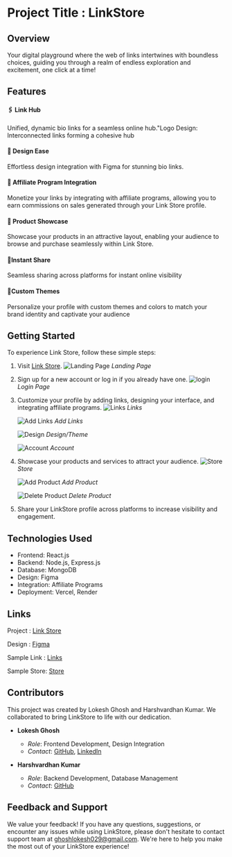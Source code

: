 # Project Title : LinkStore

## Overview

Your digital playground where the web of links intertwines with boundless choices, guiding you through a realm of endless exploration and excitement, one click at a time!

## Features

#### 🖇️ Link Hub

Unified, dynamic bio links for a seamless online hub."Logo Design: Interconnected links forming a cohesive hub

#### 📝 Design Ease

Effortless design integration with Figma for stunning bio links.

#### 🧩 Affiliate Program Integration

Monetize your links by integrating with affiliate programs, allowing you to earn commissions on sales generated through your Link Store profile.

#### 🛒 Product Showcase

Showcase your products in an attractive layout, enabling your audience to browse and purchase seamlessly within Link Store.

#### 📱Instant Share

Seamless sharing across platforms for instant online visibility

#### 🎨Custom Themes

Personalize your profile with custom themes and colors to match your brand identity and captivate your audience

## Getting Started

To experience Link Store, follow these simple steps:

1. Visit [Link Store](https://www.lets-start-code.com/).
   ![Landing Page](https://ik.imagekit.io/8fgpvoiai/Link%20Stock/documentation/Screenshot%202024-04-27%20122204_a1QD5LTp1.png?updatedAt=1714201249854)
   _Landing Page_
2. Sign up for a new account or log in if you already have one.
   ![login](https://ik.imagekit.io/8fgpvoiai/Link%20Stock/documentation/Screenshot%202024-04-27%20122619_GGPtvUbU_.png?updatedAt=1714201281134)
   _Login Page_

3. Customize your profile by adding links, designing your interface, and integrating affiliate programs.
   ![Links](https://ik.imagekit.io/8fgpvoiai/Link%20Stock/documentation/Screenshot%202024-04-27%20122704_ivl_AVXhW.png?updatedAt=1714201281841)
   _Links_

   ![Add Links](https://ik.imagekit.io/8fgpvoiai/Link%20Stock/documentation/Screenshot%202024-04-27%20122724_quV-W17Pw.png?updatedAt=1714201282034)
   _Add Links_

   ![Design](https://ik.imagekit.io/8fgpvoiai/Link%20Stock/documentation/Screenshot%202024-04-27%20122734_VhZ8RVCkP.png?updatedAt=1714201281627)
   _Design/Theme_

   ![Account](https://ik.imagekit.io/8fgpvoiai/Link%20Stock/documentation/Screenshot%202024-04-27%20122748_9KteB0LWTR.png?updatedAt=1714201281984)
   _Account_

4. Showcase your products and services to attract your audience.
   ![Store](https://ik.imagekit.io/8fgpvoiai/Link%20Stock/documentation/Screenshot%202024-04-27%20122842_qTDTrMnawB.png?updatedAt=1714201282254)
   _Store_

   ![Add Product](https://ik.imagekit.io/8fgpvoiai/Link%20Stock/documentation/Screenshot%202024-04-27%20122910_bG0Oe_A1vi.png?updatedAt=1714201281947)
   _Add Product_

   ![Delete Product](https://ik.imagekit.io/8fgpvoiai/Link%20Stock/documentation/Screenshot%202024-04-27%20122949_RM6Rx0xKIC.png?updatedAt=1714201282031)
   _Delete Product_

5. Share your LinkStore profile across platforms to increase visibility and engagement.

## Technologies Used

- Frontend: React.js
- Backend: Node.js, Express.js
- Database: MongoDB
- Design: Figma
- Integration: Affiliate Programs
- Deployment: Vercel, Render

## Links

Project : [Link Store](https://www.lets-start-code.com/)

Design : [Figma](https://www.figma.com/file/rdZooRylt3XZPabWEw7iAp/social-reference?type=design&node-id=0%3A1&mode=design&t=Jim1GHxAntyAJRK1-1)

Sample Link : [Links](https://www.lets-start-code.com/ilokeshghosh)

Sample Store: [Store](https://www.lets-start-code.com/store/@ilokeshghosh)

## Contributors

This project was created by Lokesh Ghosh and Harshvardhan Kumar. We collaborated to bring LinkStore to life with our dedication.

- **Lokesh Ghosh**

  - _Role_: Frontend Development, Design Integration
  - _Contact_: [GitHub](https://github.com/ilokeshghosh), [LinkedIn](https://www.linkedin.com/in/ilokeshghosh/)

- **Harshvardhan Kumar**
  - _Role_: Backend Development, Database Management
  - _Contact_: [GitHub](https://github.com/harshjiop)

## Feedback and Support

We value your feedback! If you have any questions, suggestions, or encounter any issues while using LinkStore, please don't hesitate to contact support team at ghoshlokesh029@gmail.com. We're here to help you make the most out of your LinkStore experience!
